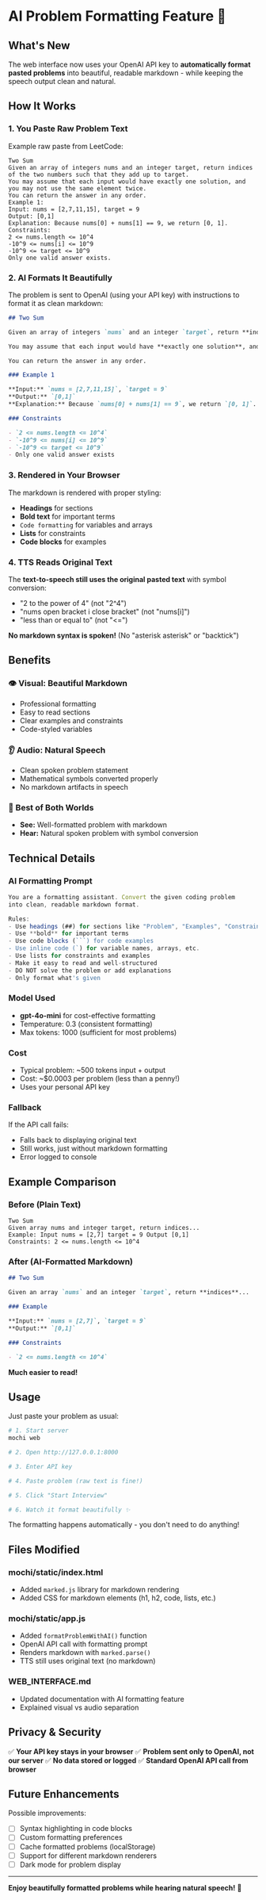 # AI Problem Formatting Feature 🎨

## What's New

The web interface now uses your OpenAI API key to **automatically format pasted problems** into beautiful, readable markdown - while keeping the speech output clean and natural.

## How It Works

### 1. You Paste Raw Problem Text

Example raw paste from LeetCode:
```
Two Sum
Given an array of integers nums and an integer target, return indices of the two numbers such that they add up to target.
You may assume that each input would have exactly one solution, and you may not use the same element twice.
You can return the answer in any order.
Example 1:
Input: nums = [2,7,11,15], target = 9
Output: [0,1]
Explanation: Because nums[0] + nums[1] == 9, we return [0, 1].
Constraints:
2 <= nums.length <= 10^4
-10^9 <= nums[i] <= 10^9
-10^9 <= target <= 10^9
Only one valid answer exists.
```

### 2. AI Formats It Beautifully

The problem is sent to OpenAI (using your API key) with instructions to format it as clean markdown:

```markdown
## Two Sum

Given an array of integers `nums` and an integer `target`, return **indices** of the two numbers such that they add up to `target`.

You may assume that each input would have **exactly one solution**, and you may not use the same element twice.

You can return the answer in any order.

### Example 1

**Input:** `nums = [2,7,11,15]`, `target = 9`
**Output:** `[0,1]`
**Explanation:** Because `nums[0] + nums[1] == 9`, we return `[0, 1]`.

### Constraints

- `2 <= nums.length <= 10^4`
- `-10^9 <= nums[i] <= 10^9`
- `-10^9 <= target <= 10^9`
- Only one valid answer exists
```

### 3. Rendered in Your Browser

The markdown is rendered with proper styling:
- **Headings** for sections
- **Bold text** for important terms
- `Code formatting` for variables and arrays
- **Lists** for constraints
- **Code blocks** for examples

### 4. TTS Reads Original Text

The **text-to-speech still uses the original pasted text** with symbol conversion:
- "2 to the power of 4" (not "2^4")
- "nums open bracket i close bracket" (not "nums[i]")
- "less than or equal to" (not "<=")

**No markdown syntax is spoken!** (No "asterisk asterisk" or "backtick")

## Benefits

### 👁️ Visual: Beautiful Markdown
- Professional formatting
- Easy to read sections
- Clear examples and constraints
- Code-styled variables

### 👂 Audio: Natural Speech
- Clean spoken problem statement
- Mathematical symbols converted properly
- No markdown artifacts in speech

### 🎯 Best of Both Worlds
- **See:** Well-formatted problem with markdown
- **Hear:** Natural spoken problem with symbol conversion

## Technical Details

### AI Formatting Prompt

```javascript
You are a formatting assistant. Convert the given coding problem
into clean, readable markdown format.

Rules:
- Use headings (##) for sections like "Problem", "Examples", "Constraints"
- Use **bold** for important terms
- Use code blocks (```) for code examples
- Use inline code (`) for variable names, arrays, etc.
- Use lists for constraints and examples
- Make it easy to read and well-structured
- DO NOT solve the problem or add explanations
- Only format what's given
```

### Model Used
- **gpt-4o-mini** for cost-effective formatting
- Temperature: 0.3 (consistent formatting)
- Max tokens: 1000 (sufficient for most problems)

### Cost
- Typical problem: ~500 tokens input + output
- Cost: ~$0.0003 per problem (less than a penny!)
- Uses your personal API key

### Fallback
If the API call fails:
- Falls back to displaying original text
- Still works, just without markdown formatting
- Error logged to console

## Example Comparison

### Before (Plain Text)
```
Two Sum
Given array nums and integer target, return indices...
Example: Input nums = [2,7] target = 9 Output [0,1]
Constraints: 2 <= nums.length <= 10^4
```

### After (AI-Formatted Markdown)
```markdown
## Two Sum

Given an array `nums` and an integer `target`, return **indices**...

### Example

**Input:** `nums = [2,7]`, `target = 9`
**Output:** `[0,1]`

### Constraints

- `2 <= nums.length <= 10^4`
```

**Much easier to read!**

## Usage

Just paste your problem as usual:

```bash
# 1. Start server
mochi web

# 2. Open http://127.0.0.1:8000

# 3. Enter API key

# 4. Paste problem (raw text is fine!)

# 5. Click "Start Interview"

# 6. Watch it format beautifully ✨
```

The formatting happens automatically - you don't need to do anything!

## Files Modified

### mochi/static/index.html
- Added `marked.js` library for markdown rendering
- Added CSS for markdown elements (h1, h2, code, lists, etc.)

### mochi/static/app.js
- Added `formatProblemWithAI()` function
- OpenAI API call with formatting prompt
- Renders markdown with `marked.parse()`
- TTS still uses original text (no markdown)

### WEB_INTERFACE.md
- Updated documentation with AI formatting feature
- Explained visual vs audio separation

## Privacy & Security

✅ **Your API key stays in your browser**
✅ **Problem sent only to OpenAI, not our server**
✅ **No data stored or logged**
✅ **Standard OpenAI API call from browser**

## Future Enhancements

Possible improvements:
- [ ] Syntax highlighting in code blocks
- [ ] Custom formatting preferences
- [ ] Cache formatted problems (localStorage)
- [ ] Support for different markdown renderers
- [ ] Dark mode for problem display

---

**Enjoy beautifully formatted problems while hearing natural speech!** 🎯
